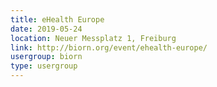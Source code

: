 ```yaml
---
title: eHealth Europe
date: 2019-05-24
location: Neuer Messplatz 1, Freiburg
link: http://biorn.org/event/ehealth-europe/
usergroup: biorn
type: usergroup
---
```

